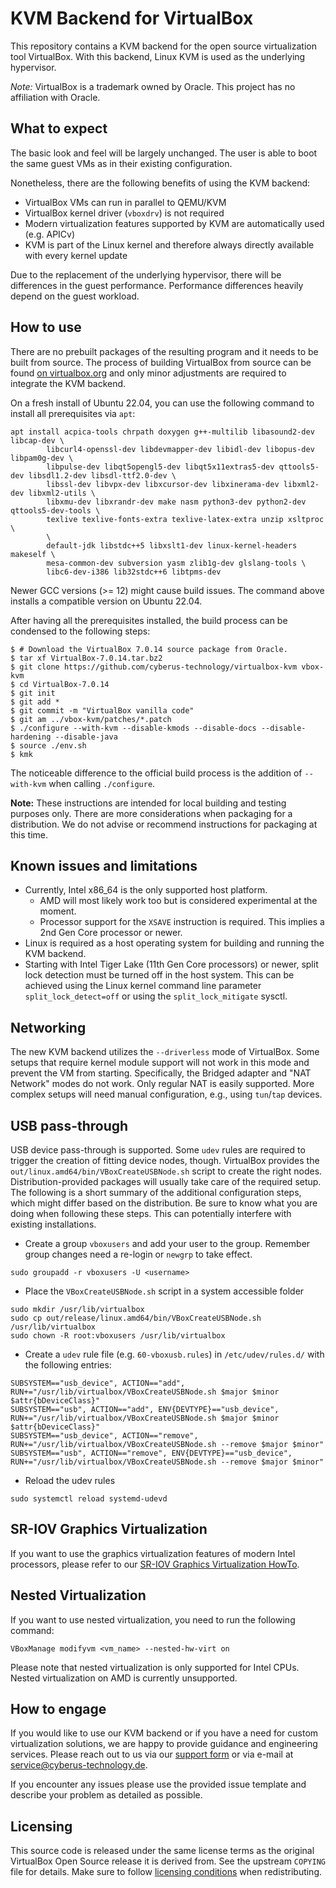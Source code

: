 # KVM Backend for VirtualBox

This repository contains a KVM backend for the open source virtualization
tool VirtualBox. With this backend, Linux KVM is used as the underlying hypervisor.

*Note:* VirtualBox is a trademark owned by Oracle. This project has no affiliation with Oracle.

## What to expect

The basic look and feel will be largely unchanged. The user is able to
boot the same guest VMs as in their existing configuration.

Nonetheless, there are the following benefits of using the KVM backend:

* VirtualBox VMs can run in parallel to QEMU/KVM
* VirtualBox kernel driver (`vboxdrv`) is not required
* Modern virtualization features supported by KVM are automatically used (e.g.
  APICv)
* KVM is part of the Linux kernel and therefore always directly available with
  every kernel update

Due to the replacement of the underlying hypervisor, there will be differences
in the guest performance. Performance differences heavily depend on the guest
workload.

## How to use

There are no prebuilt packages of the resulting program and it needs to be built from
source. The process of building VirtualBox from source can be found
[on virtualbox.org](https://www.virtualbox.org/wiki/Linux%20build%20instructions) and only
minor adjustments are required to integrate the KVM backend.

On a fresh install of Ubuntu 22.04, you can use the following command to install
all prerequisites via `apt`:

```shell
apt install acpica-tools chrpath doxygen g++-multilib libasound2-dev libcap-dev \
        libcurl4-openssl-dev libdevmapper-dev libidl-dev libopus-dev libpam0g-dev \
        libpulse-dev libqt5opengl5-dev libqt5x11extras5-dev qttools5-dev libsdl1.2-dev libsdl-ttf2.0-dev \
        libssl-dev libvpx-dev libxcursor-dev libxinerama-dev libxml2-dev libxml2-utils \
        libxmu-dev libxrandr-dev make nasm python3-dev python2-dev qttools5-dev-tools \
        texlive texlive-fonts-extra texlive-latex-extra unzip xsltproc \
        \
        default-jdk libstdc++5 libxslt1-dev linux-kernel-headers makeself \
        mesa-common-dev subversion yasm zlib1g-dev glslang-tools \
        libc6-dev-i386 lib32stdc++6 libtpms-dev
```

Newer GCC versions (>= 12) might cause build issues. The command above installs a
compatible version on Ubuntu 22.04.

After having all the prerequisites installed, the build process can be condensed
to the following steps:

```shell
$ # Download the VirtualBox 7.0.14 source package from Oracle.
$ tar xf VirtualBox-7.0.14.tar.bz2
$ git clone https://github.com/cyberus-technology/virtualbox-kvm vbox-kvm
$ cd VirtualBox-7.0.14
$ git init
$ git add *
$ git commit -m "VirtualBox vanilla code"
$ git am ../vbox-kvm/patches/*.patch
$ ./configure --with-kvm --disable-kmods --disable-docs --disable-hardening --disable-java
$ source ./env.sh
$ kmk
```

The noticeable difference to the official build process is the addition of
`--with-kvm` when calling `./configure`.

**Note:** These instructions are intended for local building and testing
purposes only. There are more considerations when packaging for a
distribution. We do not advise or recommend instructions for packaging at this
time.

## Known issues and limitations

* Currently, Intel x86_64 is the only supported host platform.
  * AMD will most likely work too but is considered experimental at the moment.
  * Processor support for the `XSAVE` instruction is required. This implies a
    2nd Gen Core processor or newer.
* Linux is required as a host operating system for building and running the KVM
  backend.
* Starting with Intel Tiger Lake (11th Gen Core processors) or newer, split lock
  detection must be turned off in the host system. This can be achieved using
  the Linux kernel command line parameter `split_lock_detect=off` or using the
  `split_lock_mitigate` sysctl.

## Networking

The new KVM backend utilizes the `--driverless` mode of VirtualBox. Some setups
that require kernel module support will not work in this mode and prevent the
VM from starting. Specifically, the Bridged adapter and "NAT Network" modes do
not work. Only regular NAT is easily supported. More complex setups will need
manual configuration, e.g., using `tun`/`tap` devices.

## USB pass-through

USB device pass-through is supported. Some `udev` rules are required to
trigger the creation of fitting device nodes, though. VirtualBox provides the
`out/linux.amd64/bin/VBoxCreateUSBNode.sh` script to create the right nodes.
Distribution-provided packages will usually take care of the
required setup. The following is a short summary of the additional configuration
steps, which might differ based on the distribution. Be sure to know what you
are doing when following these steps. This can potentially interfere with
existing installations.

* Create a group `vboxusers` and add your user to the group. Remember group
  changes need a re-login or `newgrp` to take effect.
```shell
sudo groupadd -r vboxusers -U <username>
```

* Place the `VBoxCreateUSBNode.sh` script in a system accessible folder
```shell
sudo mkdir /usr/lib/virtualbox
sudo cp out/release/linux.amd64/bin/VBoxCreateUSBNode.sh /usr/lib/virtualbox
sudo chown -R root:vboxusers /usr/lib/virtualbox
```

* Create a `udev` rule file (e.g. `60-vboxusb.rules`) in `/etc/udev/rules.d/`
  with the following entries:
```shell
SUBSYSTEM=="usb_device", ACTION=="add", RUN+="/usr/lib/virtualbox/VBoxCreateUSBNode.sh $major $minor $attr{bDeviceClass}"
SUBSYSTEM=="usb", ACTION=="add", ENV{DEVTYPE}=="usb_device", RUN+="/usr/lib/virtualbox/VBoxCreateUSBNode.sh $major $minor $attr{bDeviceClass}"
SUBSYSTEM=="usb_device", ACTION=="remove", RUN+="/usr/lib/virtualbox/VBoxCreateUSBNode.sh --remove $major $minor"
SUBSYSTEM=="usb", ACTION=="remove", ENV{DEVTYPE}=="usb_device", RUN+="/usr/lib/virtualbox/VBoxCreateUSBNode.sh --remove $major $minor"
```

* Reload the udev rules
```shell
sudo systemctl reload systemd-udevd
```

## SR-IOV Graphics Virtualization

If you want to use the graphics virtualization features of modern Intel processors, please refer to our
[SR-IOV Graphics Virtualization HowTo](README.intel-sriov-graphics.md).

## Nested Virtualization

If you want to use nested virtualization, you need to run the following command:
```shell
VBoxManage modifyvm <vm_name> --nested-hw-virt on
```

Please note that nested virtualization is only supported for Intel CPUs. Nested virtualization on AMD is currently unsupported.

## How to engage

If you would like to use our KVM backend or if you have a need for custom
virtualization solutions, we are happy to provide guidance and engineering
services. Please reach out to us via our
[support form](https://cyberus-technology.de/contact) or via e-mail at
<service@cyberus-technology.de>.

If you encounter any issues please use the provided issue template and describe
your problem as detailed as possible.

## Licensing

This source code is released under the same license terms as the original
VirtualBox Open Source release it is derived from. See the upstream `COPYING` file
for details. Make sure to follow [licensing conditions](https://www.virtualbox.org/wiki/Licensing_FAQ)
when redistributing.
